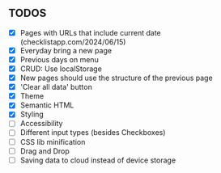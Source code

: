 ## TODOS

- [x] Pages with URLs that include current date (checklistapp.com/2024/06/15)
- [x] Everyday bring a new page
- [x] Previous days on menu
- [x] CRUD: Use localStorage
- [x] New pages should use the structure of the previous page
- [x] 'Clear all data' button
- [x] Theme
- [x] Semantic HTML
- [x] Styling
- [ ] Accessibility
- [ ] Different input types (besides Checkboxes)
- [ ] CSS lib minification <!-- font-awesome -->
- [ ] Drag and Drop
- [ ] Saving data to cloud instead of device storage
